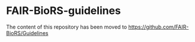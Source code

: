 # FAIR-BioRS-guidelines

The content of this repository has been moved to https://github.com/FAIR-BioRS/Guidelines

